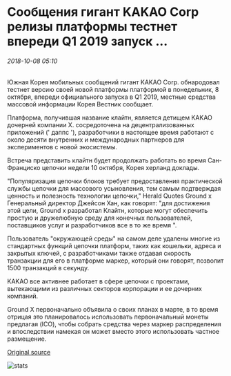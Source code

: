 # Сообщения гигант KAKAO Corp релизы платформы тестнет впереди Q1 2019 запуск ...

###### 2018-10-08 05:10

Южная Корея мобильных сообщений гигант KAKAO Corp. обнародовал тестнет версию своей новой платформы платформой в понедельник, 8 октября, впереди официального запуска в Q1 2019, местные средства массовой информации Корея Вестник сообщает.

Платформа, получившая название клайтн, является детищем KAKAO дочерней компании X. сосредоточена на децентрализованных приложений (' даппс '), разработчики в настоящее время работают с около десяти внутренних и международных партнеров для экспериментов с новой экосистемы.

Встреча представить клайтн будет продолжать работать во время Сан-Франциско цепочки недели 10 октября, Корея херланд доклады.

"Популяризация цепочки блоков требует предоставления практической службы цепочки для массового усыновления, тем самым подтверждая ценность и полезность технологии цепочки," Herald Quotes Ground x Генеральный директор Джейсон Хан, как говорят: "для достижения этой цели, Ground x разработал Клайтн, которые могут обеспечить простую и дружелюбную среду для конечных пользователей, поставщиков услуг и разработчиков все в то же время ".

Пользователь "окружающей среды" на самом деле удалены многие из стандартных функций цепочки платформ, таких как кошельки, адреса и закрытых ключей, с разработчиками также отдавая скорость транзакции для его в платформе маркер, который они говорят, позволит 1500 транзакций в секунду.

KAKAO все активнее работает в сфере цепочки с проектами, вытекающими из различных секторов корпорации и ее дочерних компаний.

Ground X первоначально объявила о своих планах в марте, в то время отрицая это планировалось использовать первоначальный монеты предлагая (ICO), чтобы собрать средства через маркер распределения и впоследствии намекая он может вместо этого использовать частное размещение.

[Original source](https://cointelegraph.com/news/messaging-giant-kakao-corp-releases-blockchain-platform-testnet-ahead-of-q1-2019-launch)

![stats](https://c.statcounter.com/11760860/0/a89fa40b/1/ "stats")